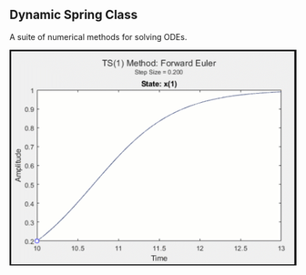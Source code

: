 ## Dynamic Spring Class

A suite of numerical methods for solving ODEs.
<p align="center">
  <img src="Assets_/NumericalMethods.gif" alt="animated" />
</p>